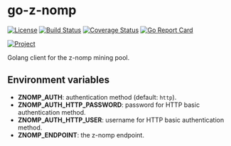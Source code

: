 # go-z-nomp

[![License](https://img.shields.io/badge/license-Apache%20License%202.0-blue.svg?style=flat)][license]
[![Build Status](https://travis-ci.org/steenzout/go-z-nomp.svg?branch=master)](https://travis-ci.org/steenzout/go-z-nomp/)
[![Coverage Status](https://coveralls.io/repos/steenzout/go-z-nomp/badge.svg?branch=master&service=github)](https://coveralls.io/github/steenzout/go-z-nomp?branch=master)
[![Go Report Card](https://goreportcard.com/badge/github.com/steenzout/go-z-nomp)](https://goreportcard.com/report/github.com/steenzout/go-z-nomp)

[![Project](https://www.openhub.net/p/go-steenzout-cmt-znomp/widgets/project_thin_badge.gif)][project]

Golang client for the z-nomp mining pool.

## Environment variables

- **ZNOMP_AUTH**: authentication method (default: `http`).
- **ZNOMP_AUTH_HTTP_PASSWORD**: password for HTTP basic authentication method.
- **ZNOMP_AUTH_HTTP_USER**: username for HTTP basic authentication method.
- **ZNOMP_ENDPOINT**: the z-nomp endpoint.

[license]:  https://raw.githubusercontent.com/steenzout/go-z-nomp/master/LICENSE   "Apache License 2.0"
[project]:  https://www.openhub.net/p/go-steenzout-cmt-znomp/    "OpenHub project page"
